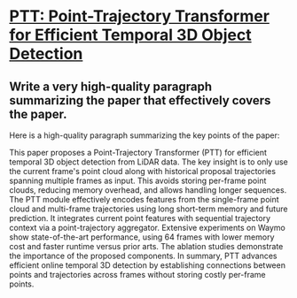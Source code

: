 # [PTT: Point-Trajectory Transformer for Efficient Temporal 3D Object   Detection](https://arxiv.org/abs/2312.08371)

## Write a very high-quality paragraph summarizing the paper that effectively covers the paper.

 Here is a high-quality paragraph summarizing the key points of the paper:

This paper proposes a Point-Trajectory Transformer (PTT) for efficient temporal 3D object detection from LiDAR data. The key insight is to only use the current frame's point cloud along with historical proposal trajectories spanning multiple frames as input. This avoids storing per-frame point clouds, reducing memory overhead, and allows handling longer sequences. The PTT module effectively encodes features from the single-frame point cloud and multi-frame trajectories using long short-term memory and future prediction. It integrates current point features with sequential trajectory context via a point-trajectory aggregator. Extensive experiments on Waymo show state-of-the-art performance, using 64 frames with lower memory cost and faster runtime versus prior arts. The ablation studies demonstrate the importance of the proposed components. In summary, PTT advances efficient online temporal 3D detection by establishing connections between points and trajectories across frames without storing costly per-frame points.
